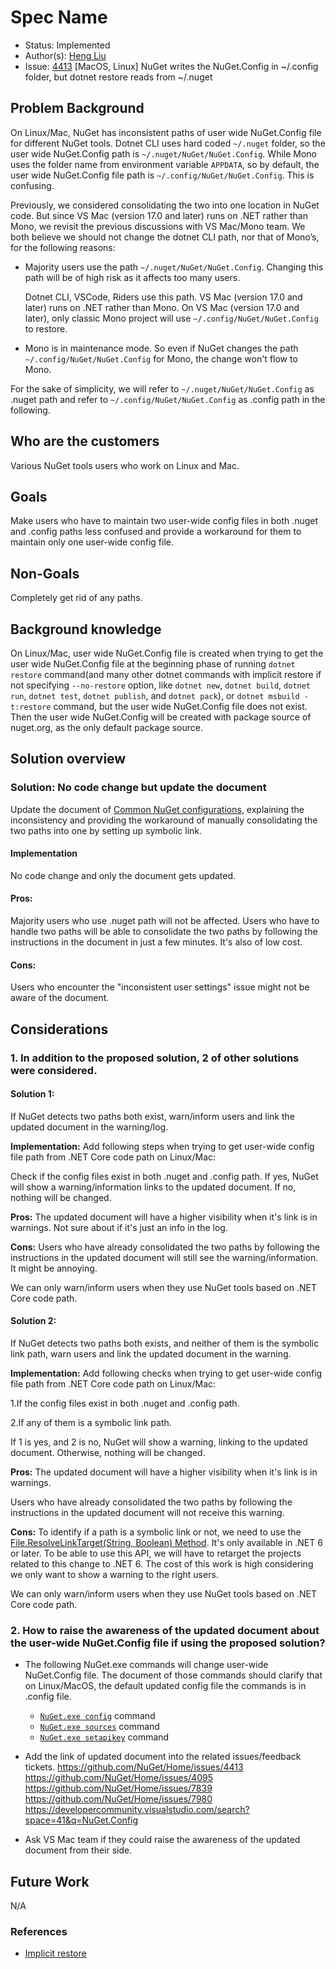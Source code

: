 
# Spec Name

* Status: Implemented
* Author(s): [Heng Liu](https://github.com/heng-liu)
* Issue: [4413](https://github.com/NuGet/Home/issues/4413) [MacOS, Linux] NuGet writes the NuGet.Config in ~/.config folder, but dotnet restore reads from ~/.nuget 

## Problem Background

On Linux/Mac, NuGet has inconsistent paths of user wide NuGet.Config file for different NuGet tools. Dotnet CLI uses hard coded `~/.nuget` folder, so the user wide NuGet.Config path is `~/.nuget/NuGet/NuGet.Config`. While Mono uses the folder name from environment variable `APPDATA`, so by default, the user wide NuGet.Config file path is `~/.config/NuGet/NuGet.Config`. This is confusing.

Previously, we considered consolidating the two into one location in NuGet code. 
But since VS Mac (version 17.0 and later) runs on .NET rather than Mono, we revisit the previous discussions with VS Mac/Mono team. We both believe we should not change the dotnet CLI path, nor that of Mono’s, for the following reasons:
 * Majority users use the path `~/.nuget/NuGet/NuGet.Config`. Changing this path will be of high risk as it affects too many users.

   Dotnet CLI, VSCode, Riders use this path. 
   VS Mac (version 17.0 and later) runs on .NET rather than Mono. 
   On VS Mac (version 17.0 and later), only classic Mono project will use `~/.config/NuGet/NuGet.Config` to restore.
 * Mono is in maintenance mode. So even if NuGet changes the path `~/.config/NuGet/NuGet.Config` for Mono, the change won't flow to Mono.

For the sake of simplicity, we will refer to `~/.nuget/NuGet/NuGet.Config` as .nuget path and refer to `~/.config/NuGet/NuGet.Config` as .config path in the following.

## Who are the customers

Various NuGet tools users who work on Linux and Mac.

## Goals
Make users who have to maintain two user-wide config files in both .nuget and .config paths less confused and provide a workaround for them to maintain only one user-wide config file.

## Non-Goals
Completely get rid of any paths.

## Background knowledge
On Linux/Mac, user wide NuGet.Config file is created when trying to get the user wide NuGet.Config file at the beginning phase of running `dotnet restore` command(and many other dotnet commands with implicit restore if not specifying `--no-restore` option, like `dotnet new`, `dotnet build`, `dotnet run`, `dotnet test`, `dotnet publish`, and `dotnet pack`), or `dotnet msbuild -t:restore` command, but the user wide NuGet.Config file does not exist. Then the user wide NuGet.Config will be created with package source of nuget.org, as the only default package source. 

## Solution overview 
### Solution: No code change but update the document
Update the document of [Common NuGet configurations](https://docs.microsoft.com/en-us/nuget/consume-packages/configuring-nuget-behavior), explaining the inconsistency and providing the workaround of manually consolidating the two paths into one by setting up symbolic link.

#### Implementation
No code change and only the document gets updated.

#### Pros: 
Majority users who use .nuget path will not be affected. Users who have to handle two paths will be able to consolidate the two paths by following the instructions in the document in just a few minutes. It's also of low cost.

#### Cons: 
Users who encounter the "inconsistent user settings" issue might not be aware of the document.

## Considerations
### 1. In addition to the proposed solution, 2 of other solutions were considered.
#### **Solution 1:** 
If NuGet detects two paths both exist, warn/inform users and link the updated document in the warning/log.

**Implementation:**
Add following steps when trying to get user-wide config file path from .NET Core code path on Linux/Mac:

Check if the config files exist in both .nuget and .config path.
If yes, NuGet will show a warning/information links to the updated document.
If no, nothing will be changed.

**Pros:** 
The updated document will have a higher visibility when it's link is in warnings. Not sure about if it's just an info in the log. 

**Cons:** 
Users who have already consolidated the two paths by following the instructions in the updated document will still see the warning/information. It might be annoying.

We can only warn/inform users when they use NuGet tools based on .NET Core code path.

#### **Solution 2:**
If NuGet detects two paths both exists, and neither of them is the symbolic link path, warn users and link the updated document in the warning.

**Implementation:**
Add following checks when trying to get user-wide config file path from .NET Core code path on Linux/Mac:

1.If the config files exist in both .nuget and .config path. 

2.If any of them is a symbolic link path.

If 1 is yes, and 2 is no, NuGet will show a warning, linking to the updated document.
Otherwise, nothing will be changed.

**Pros:** 
The updated document will have a higher visibility when it's link is in warnings. 

Users who have already consolidated the two paths by following the instructions in the updated document will not receive this warning.

**Cons:** 
To identify if a path is a symbolic link or not, we need to use the [File.ResolveLinkTarget(String, Boolean) Method](https://docs.microsoft.com/en-us/dotnet/api/system.io.file.resolvelinktarget?view=net-6.0). It's only available in .NET 6 or later. To be able to use this API, we will have to retarget the projects related to this change to .NET 6. The cost of this work is high considering we only want to show a warning to the right users.

We can only warn/inform users when they use NuGet tools based on .NET Core code path.

### 2. How to raise the awareness of the updated document about the user-wide NuGet.Config file if using the proposed solution?
* The following NuGet.exe commands will change user-wide NuGet.Config file. The document of those commands should clarify that on Linux/MacOS, the default updated  config file the commands is in .config file.
  * [`NuGet.exe config`](https://docs.microsoft.com/en-us/nuget/reference/cli-reference/cli-ref-config) command 
  * [`NuGet.exe sources`](https://docs.microsoft.com/en-us/nuget/reference/cli-reference/cli-ref-sources) command 
  * [`NuGet.exe setapikey`](https://docs.microsoft.com/en-us/nuget/reference/cli-reference/cli-ref-setapikey) command

* Add the link of updated document into the related issues/feedback tickets.
https://github.com/NuGet/Home/issues/4413
https://github.com/NuGet/Home/issues/4095
https://github.com/NuGet/Home/issues/7839
https://github.com/NuGet/Home/issues/7980
https://developercommunity.visualstudio.com/search?space=41&q=NuGet.Config

* Ask VS Mac team if they could raise the awareness of the updated document from their side.

## Future Work
N/A

### References

* [Implicit restore](https://docs.microsoft.com/en-us/dotnet/core/tools/dotnet-pack#implicit-restore)
